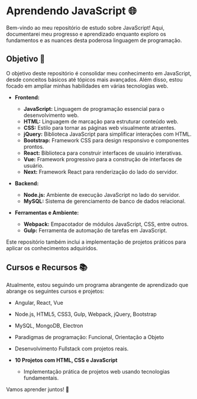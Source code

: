 # Aprendendo JavaScript 🌐

Bem-vindo ao meu repositório de estudo sobre JavaScript! Aqui, documentarei meu progresso e aprendizado enquanto exploro os fundamentos e as nuances desta poderosa linguagem de programação.

## Objetivo 🎯

O objetivo deste repositório é consolidar meu conhecimento em JavaScript, desde conceitos básicos até tópicos mais avançados. Além disso, estou focado em ampliar minhas habilidades em várias tecnologias web.

- **Frontend:**
  - **JavaScript:** Linguagem de programação essencial para o desenvolvimento web.
  - **HTML:** Linguagem de marcação para estruturar conteúdo web.
  - **CSS:** Estilo para tornar as páginas web visualmente atraentes.
  - **jQuery:** Biblioteca JavaScript para simplificar interações com HTML.
  - **Bootstrap:** Framework CSS para design responsivo e componentes prontos.
  - **React:** Biblioteca para construir interfaces de usuário interativas.
  - **Vue:** Framework progressivo para a construção de interfaces de usuário.
  - **Next:** Framework React para renderização do lado do servidor.

- **Backend:**
  - **Node.js:** Ambiente de execução JavaScript no lado do servidor.
  - **MySQL:** Sistema de gerenciamento de banco de dados relacional.

- **Ferramentas e Ambiente:**
  - **Webpack:** Empacotador de módulos JavaScript, CSS, entre outros.
  - **Gulp:** Ferramenta de automação de tarefas em JavaScript.

Este repositório também inclui a implementação de projetos práticos para aplicar os conhecimentos adquiridos.

## Cursos e Recursos 📚

Atualmente, estou seguindo um programa abrangente de aprendizado que abrange os seguintes cursos e projetos:

  - Angular, React, Vue
  - Node.js, HTML5, CSS3, Gulp, Webpack, jQuery, Bootstrap
  - MySQL, MongoDB, Electron
  - Paradigmas de programação: Funcional, Orientação a Objeto
  - Desenvolvimento Fullstack com projetos reais.

- **10 Projetos com HTML, CSS e JavaScript**
  - Implementação prática de projetos web usando tecnologias fundamentais.

Vamos aprender juntos! 🚀
